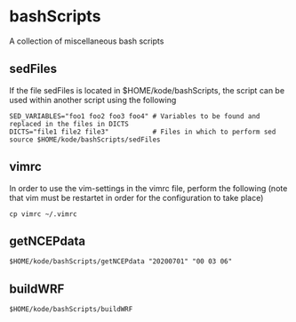 # bashScripts
A collection of miscellaneous bash scripts

## sedFiles
If the file sedFiles is located in $HOME/kode/bashScripts, the script can be used within another script using the following

```console
SED_VARIABLES="foo1 foo2 foo3 foo4" # Variables to be found and replaced in the files in DICTS
DICTS="file1 file2 file3"           # Files in which to perform sed
source $HOME/kode/bashScripts/sedFiles
```

## vimrc
In order to use the vim-settings in the vimrc file, perform the following (note that vim must be restartet in order for the configuration to take place)

```console
cp vimrc ~/.vimrc
```

## getNCEPdata
```console
$HOME/kode/bashScripts/getNCEPdata "20200701" "00 03 06"
```

## buildWRF
```console
$HOME/kode/bashScripts/buildWRF
```

